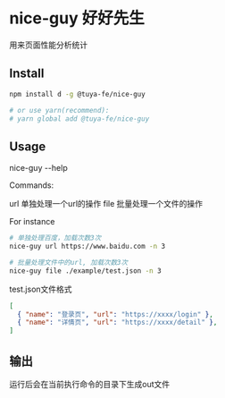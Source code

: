 # nice-guy 好好先生
用来页面性能分析统计

## Install
```bash
npm install d -g @tuya-fe/nice-guy

# or use yarn(recommend):
# yarn global add @tuya-fe/nice-guy

```

## Usage
nice-guy --help 

Commands:

  url  <url>        单独处理一个url的操作
  file  <filePath>  批量处理一个文件的操作

For instance

```bash
# 单独处理百度，加载次数3次
nice-guy url https://www.baidu.com -n 3

# 批量处理文件中的url, 加载次数3次
nice-guy file ./example/test.json -n 3 

```

test.json文件格式
```json
[
  { "name": "登录页", "url": "https://xxxx/login" },
  { "name": "详情页", "url": "https://xxxx/detail" },
]
```

## 输出
运行后会在当前执行命令的目录下生成out文件